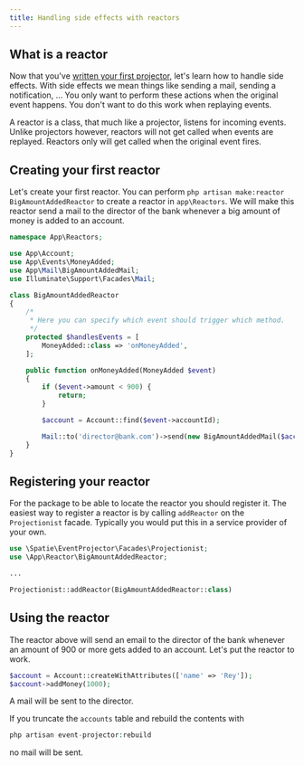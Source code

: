 ```yaml
---
title: Handling side effects with reactors
---
```


## What is a reactor

Now that you've [written your first projector](/laravel-event-projector/v1/basic-usage/writing-your-first-projector), let's learn how to handle side effects. With side effects we mean things like sending a mail, sending a notification, ... You only want to perform these actions when the original event happens. You don't want to do this work when replaying events.

A reactor is a class, that much like a projector, listens for incoming events. Unlike projectors however, reactors will not get called when events are replayed. Reactors only will get called when the original event fires.

## Creating your first reactor

Let's create your first reactor. You can perform `php artisan make:reactor BigAmountAddedReactor` to create a reactor in `app\Reactors`. We will make this reactor send a mail to the director of the bank whenever a big amount of money is added to an account.

```php
namespace App\Reactors;

use App\Account;
use App\Events\MoneyAdded;
use App\Mail\BigAmountAddedMail;
use Illuminate\Support\Facades\Mail;

class BigAmountAddedReactor
{
    /*
     * Here you can specify which event should trigger which method.
     */
    protected $handlesEvents = [
        MoneyAdded::class => 'onMoneyAdded',
    ];

    public function onMoneyAdded(MoneyAdded $event)
    {
        if ($event->amount < 900) {
            return;
        }

        $account = Account::find($event->accountId);

        Mail::to('director@bank.com')->send(new BigAmountAddedMail($account, $event->amount));
    }
}
```

## Registering your reactor

 For the package to be able to locate the reactor you should register it. The easiest way to register a reactor is by calling `addReactor` on the `Projectionist` facade. Typically you would put this in a service provider of your own.

```php
use \Spatie\EventProjector\Facades\Projectionist;
use \App\Reactor\BigAmountAddedReactor;

...

Projectionist::addReactor(BigAmountAddedReactor::class)
```

## Using the reactor

The reactor above will send an email to the director of the bank whenever an amount of 900 or more gets added to an account. Let's put the reactor to work.

```php
$account = Account::createWithAttributes(['name' => 'Rey']);
$account->addMoney(1000);
```

A mail will be sent to the director.

If you truncate the `accounts` table and rebuild the contents with

```php
php artisan event-projector:rebuild
```

no mail will be sent.
